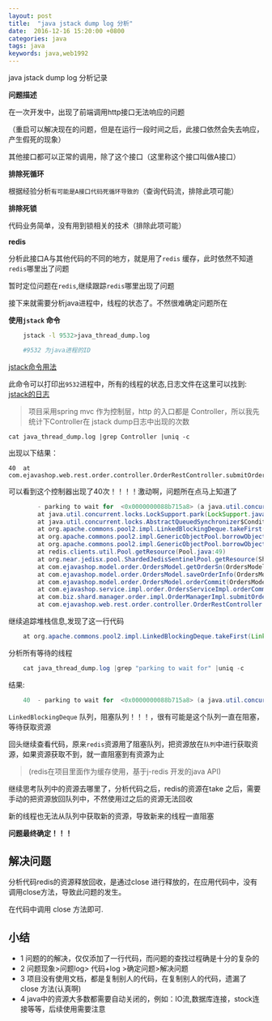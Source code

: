 ```yaml
---
layout: post
title:  "java jstack dump log 分析"
date:  2016-12-16 15:20:00 +0800
categories: java
tags: java
keywords: java,web1992
---
```


java jstack dump log 分析记录


<!--more-->

**问题描述**


在一次开发中，出现了前端调用http接口无法响应的问题

（重启可以解决现在的问题，但是在运行一段时间之后，此接口依然会失去响应，产生假死的现象）

其他接口都可以正常的调用，除了这个接口（这里称这个接口叫做A接口）


**排除死循环**


根据经验分析`有可能是A接口代码死循环导致的`（查询代码流，排除此项可能）

**排除死锁**


代码业务简单，没有用到锁相关的技术（排除此项可能）

**redis**


分析此接口A与其他代码的不同的地方，就是用了`redis` 缓存，此时依然不知道`redis`哪里出了问题

暂时定位问题在`redis`,继续跟踪`redis`哪里出现了问题



接下来就需要分析java进程中，线程的状态了。不然很难确定问题所在

**使用`jstack` 命令**

```sh
	jstack -l 9532>java_thread_dump.log

	#9532 为java进程的ID
```

[jstack命令用法](http://www.cnblogs.com/nexiyi/p/java_thread_jstack.html)

此命令可以打印出`9532`进程中，所有的线程的状态,日志文件在这里可以找到: [jstack的日志](https://web1992.cn/blog/assets/java_thread_dump.log "日志")

>项目采用spring mvc 作为控制层，http 的入口都是 Controller，所以我先统计下Controller在 jstack dump日志中出现的次数


	cat java_thread_dump.log |grep Controller |uniq -c

出现以下结果：

	40 	at com.ejavashop.web.rest.order.controller.OrderRestController.submitOrder(OrderRestController.java:138)

可以看到这个控制器出现了40次！！！！激动啊，问题所在点马上知道了



```java
		- parking to wait for  <0x0000000088b715a8> (a java.util.concurrent.locks.AbstractQueuedSynchronizer$ConditionObject)
		at java.util.concurrent.locks.LockSupport.park(LockSupport.java:175)
		at java.util.concurrent.locks.AbstractQueuedSynchronizer$ConditionObject.await(AbstractQueuedSynchronizer.java:2039)
		at org.apache.commons.pool2.impl.LinkedBlockingDeque.takeFirst(LinkedBlockingDeque.java:524)
		at org.apache.commons.pool2.impl.GenericObjectPool.borrowObject(GenericObjectPool.java:438)
		at org.apache.commons.pool2.impl.GenericObjectPool.borrowObject(GenericObjectPool.java:361)
		at redis.clients.util.Pool.getResource(Pool.java:49)
		at org.near.jedisx.pool.ShardedJedisSentinelPool.getResource(ShardedJedisSentinelPool.java:131)
		at com.ejavashop.model.order.OrdersModel.getOrderSn(OrdersModel.java:2511)
		at com.ejavashop.model.order.OrdersModel.saveOrderInfo(OrdersModel.java:1438)
		at com.ejavashop.model.order.OrdersModel.orderCommit(OrdersModel.java:1092)
		at com.ejavashop.service.impl.order.OrdersServiceImpl.orderCommitRest(OrdersServiceImpl.java:330)
		at com.biz.shard.manager.order.impl.OrderManagerImpl.submitOrder(OrderManagerImpl.java:348)
		at com.ejavashop.web.rest.order.controller.OrderRestController.submitOrder(OrderRestController.java:138)
```


继续追踪堆栈信息,发现了这一行代码

```java
	at org.apache.commons.pool2.impl.LinkedBlockingDeque.takeFirst(LinkedBlockingDeque.java:524)
```

分析所有等待的线程

```java
	cat java_thread_dump.log |grep "parking to wait for" |uniq -c
```

结果:

```java
	40 	- parking to wait for  <0x0000000088b715a8> (a java.util.concurrent.locks.AbstractQueuedSynchronizer$ConditionObject)
```

`LinkedBlockingDeque`  队列，阻塞队列！！！，很有可能是这个队列一直在阻塞，等待获取资源

回头继续查看代码，原来`redis`资源用了阻塞队列，把资源放在`队列`中进行获取资源，如果资源获取不到，就一直阻塞到有资源为止

>(redis在项目里面作为缓存使用，基于j-redis 开发的java API)

继续思考队列中的资源去哪里了，分析代码之后，redis的资源在take 之后，需要手动的把资源放回队列中，不然使用过之后的资源无法回收

新的线程也无法从队列中获取新的资源，导致新来的线程一直阻塞

**问题最终确定！！！**

解决问题
-----

分析代码redis的资源释放回收，是通过close 进行释放的，在应用代码中，没有调用close方法，导致此问题的发生。

在代码中调用 close 方法即可.


小结
---

- 1 问题的的解决，仅仅添加了一行代码，而问题的查找过程确是十分的复杂的
- 2 问题现象>问题log> 代码+log >确定问题>解决问题
- 3 项目没有使用文档，都是复制别人的代码，在复制别人的代码，遗漏了close 方法(认真啊)
- 4 java中的资源大多数都需要自动关闭的，例如：IO流,数据库连接，stock连接等等，后续使用需要注意
 




